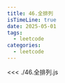 ```yaml
---
title: 46.全排列
isTimeLine: true
date: 2025-05-01
tags:
  - leetcode
categories:
  - leetcode
---
```


<<< ./46.全排列.js
